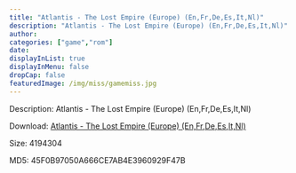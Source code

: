 ```yaml
---
title: "Atlantis - The Lost Empire (Europe) (En,Fr,De,Es,It,Nl)"
description: "Atlantis - The Lost Empire (Europe) (En,Fr,De,Es,It,Nl)"
author: 
categories: ["game","rom"]
date: 
displayInList: true
displayInMenu: false
dropCap: false
featuredImage: /img/miss/gamemiss.jpg
---
```


Description: Atlantis - The Lost Empire (Europe) (En,Fr,De,Es,It,Nl)

Download: <a style="text-decoration:underline;" href="https://mega.nz/#!HPAgSQDJ!_KhgxeDOvSZuHFsWxA6QKBkhhfeBWG-NYT4bAxDXQT4" target = "_blank" rel = "nofollow" > Atlantis - The Lost Empire (Europe) (En,Fr,De,Es,It,Nl)</a>

Size: 4194304

MD5: 45F0B97050A666CE7AB4E3960929F47B

